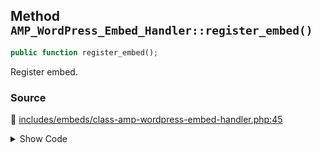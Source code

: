 ## Method `AMP_WordPress_Embed_Handler::register_embed()`

```php
public function register_embed();
```

Register embed.

### Source

:link: [includes/embeds/class-amp-wordpress-embed-handler.php:45](/includes/embeds/class-amp-wordpress-embed-handler.php#L45-L47)

<details>
<summary>Show Code</summary>

```php
public function register_embed() {
	remove_action( 'wp_head', 'wp_oembed_add_host_js' );
}
```

</details>
